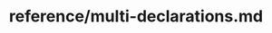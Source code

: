 ---
title: reference/multi-declarations.md
showAuthorInfo: false
redirect_path: /docs/multi-declarations
---